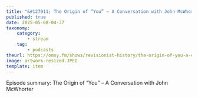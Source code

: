 ```yaml
---
title: "&#127911; The Origin of “You” – A Conversation with John McWhorter"
published: true
date: 2025-05-08-04-37
taxonomy:
    category:
        - stream
    tag:
        - podcasts
theurl: https://omny.fm/shows/revisionist-history/the-origin-of-you-a-conversation-with-john-mcwhorter
image: artwork-resized.JPEG
template: item
---
```


Episode summary: The Origin of “You” – A Conversation with John McWhorter

